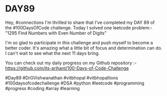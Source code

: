 # DAY89
Hey, #connections I'm thrilled to share that I've completed my DAY 89 of the #100DaysOfCode challenge. Today I solved one leetcode problem:- "1295 Find Numbers with Even Number of Digits"

I'm so glad to participate in this challenge and push myself to become a better coder. It's amazing what a little bit of focus and determination can do. I can't wait to see what the next 11 days bring.

You can check out my daily progress on my Github repository :- https://github.com/its-arihant/100-Days-of-Code-Challenge

#Day89 #DrGVishwanathan #vitbhopal #vitbhopallions #100daysofcodechallenge #DSA #python #leetcode #programming #progress #coding #array #learning 